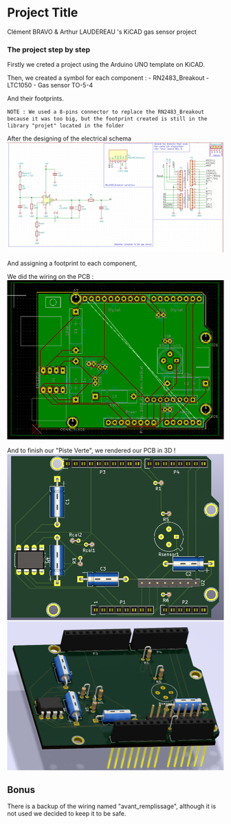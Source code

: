 # Project Title

Clément BRAVO & Arthur LAUDEREAU 's KiCAD gas sensor project

### The project step by step

Firstly we creted a project using the Arduino UNO template on KiCAD.

Then, we created a symbol for each component : 
    - RN2483_Breakout
    - LTC1050
    - Gas sensor TO-5-4

And their footprints.

```
NOTE : We used a 8-pins connector to replace the RN2483_Breakout because it was too big, but the footprint created is still in the library "projet" located in the folder
```

After the designing of the electrical schema
![ElectricalSchema](pcbschema.png)

And assigning a footprint to each component,

We did the wiring on the PCB :
![PCB](pcb.png)

And to finish our "Piste Verte", we rendered our PCB in 3D !
![PCB2D](pcb2d.png)
![PCB3D](pcb3d.png)

## Bonus 

There is a backup of the wiring named "avant_remplissage", although it is not used
we decided to keep it to be safe.
